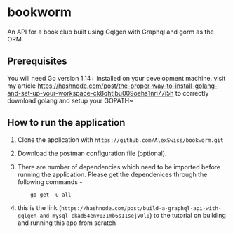 # bookworm

An API for a book club built using Gqlgen with Graphql and gorm as the ORM

## Prerequisites
You will need Go version 1.14+ installed on your development machine.
visit my article 
https://hashnode.com/post/the-proper-way-to-install-golang-and-set-up-your-workspace-ck8qhtjbu009oehs1nri77i5h to correctly download golang and setup your GOPATH~

## How to run the application

1. Clone the application with `https://github.com/AlexSwiss/bookworm.git`

2. Download the postman configuration file (optional).

3. There are number of dependencies which need to be imported before running the application. Please get the dependenices through the following commands -

    ```shell
        go get -u all
    ```

4. this is the link (`https://hashnode.com/post/build-a-graphql-api-with-gqlgen-and-mysql-ckad54env031mb6s11sejv0l0`) to the tutorial on building and running this app from scratch


